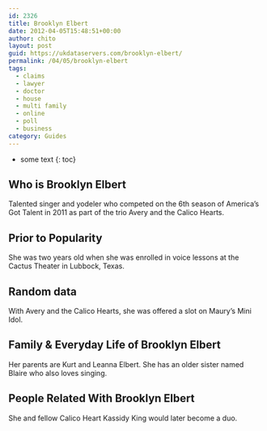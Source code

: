 ```yaml
---
id: 2326
title: Brooklyn Elbert
date: 2012-04-05T15:48:51+00:00
author: chito
layout: post
guid: https://ukdataservers.com/brooklyn-elbert/
permalink: /04/05/brooklyn-elbert
tags:
  - claims
  - lawyer
  - doctor
  - house
  - multi family
  - online
  - poll
  - business
category: Guides
---
```


* some text
{: toc}


## Who is  Brooklyn Elbert
                  
                  
                  
Talented singer and yodeler who competed on the 6th season of America&#8217;s Got Talent in 2011 as part of the trio Avery and the Calico Hearts.
                  
                
                
                
## Prior to Popularity 
                  
                  
                  
She was two years old when she was enrolled in voice lessons at the Cactus Theater in Lubbock, Texas.
                  
                
                
                
## Random data 
                  
                  
                  
With Avery and the Calico Hearts, she was offered a slot on Maury&#8217;s Mini Idol.
                  
                
                
                
## Family & Everyday Life of Brooklyn Elbert
                  
                  
                  
Her parents are Kurt and Leanna Elbert. She has an older sister named Blaire who also loves singing.
                  
                
                
                
## People Related With  Brooklyn Elbert
                  
                  
                  
She and fellow Calico Heart Kassidy King would later become a duo.
                  
                
              
            
          
          
          
    
    
  
